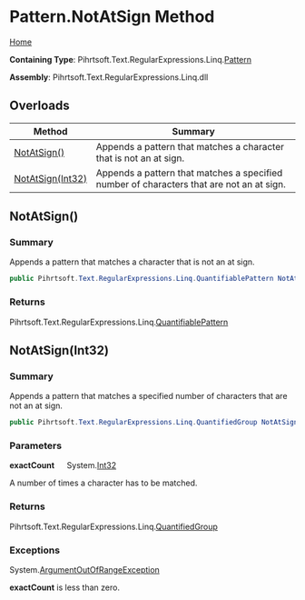 # Pattern\.NotAtSign Method

[Home](../../../../../../README.md)

**Containing Type**: Pihrtsoft\.Text\.RegularExpressions\.Linq\.[Pattern](../README.md)

**Assembly**: Pihrtsoft\.Text\.RegularExpressions\.Linq\.dll

## Overloads

| Method | Summary |
| ------ | ------- |
| [NotAtSign()](#Pihrtsoft_Text_RegularExpressions_Linq_Pattern_NotAtSign) | Appends a pattern that matches a character that is not an at sign\. |
| [NotAtSign(Int32)](#Pihrtsoft_Text_RegularExpressions_Linq_Pattern_NotAtSign_System_Int32_) | Appends a pattern that matches a specified number of characters that are not an at sign\. |

## NotAtSign\(\) <a name="Pihrtsoft_Text_RegularExpressions_Linq_Pattern_NotAtSign"></a>

### Summary

Appends a pattern that matches a character that is not an at sign\.

```csharp
public Pihrtsoft.Text.RegularExpressions.Linq.QuantifiablePattern NotAtSign()
```

### Returns

Pihrtsoft\.Text\.RegularExpressions\.Linq\.[QuantifiablePattern](../../QuantifiablePattern/README.md)

## NotAtSign\(Int32\) <a name="Pihrtsoft_Text_RegularExpressions_Linq_Pattern_NotAtSign_System_Int32_"></a>

### Summary

Appends a pattern that matches a specified number of characters that are not an at sign\.

```csharp
public Pihrtsoft.Text.RegularExpressions.Linq.QuantifiedGroup NotAtSign(int exactCount)
```

### Parameters

**exactCount** &emsp; System\.[Int32](https://docs.microsoft.com/en-us/dotnet/api/system.int32)

A number of times a character has to be matched\.

### Returns

Pihrtsoft\.Text\.RegularExpressions\.Linq\.[QuantifiedGroup](../../QuantifiedGroup/README.md)

### Exceptions

System\.[ArgumentOutOfRangeException](https://docs.microsoft.com/en-us/dotnet/api/system.argumentoutofrangeexception)

**exactCount** is less than zero\.

